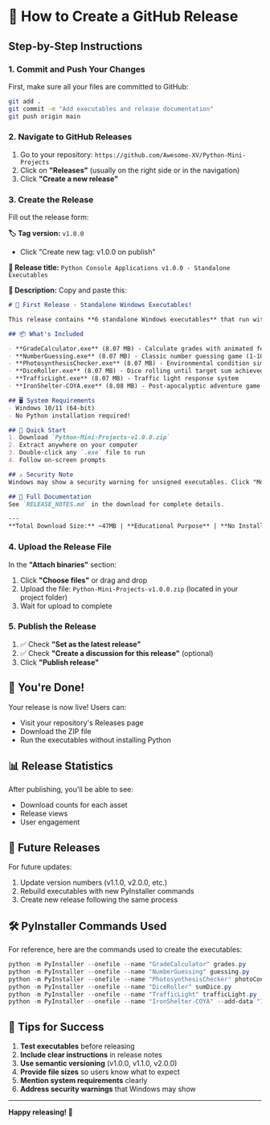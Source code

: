 # 🚀 How to Create a GitHub Release

## Step-by-Step Instructions

### 1. Commit and Push Your Changes
First, make sure all your files are committed to GitHub:

```bash
git add .
git commit -m "Add executables and release documentation"
git push origin main
```

### 2. Navigate to GitHub Releases
1. Go to your repository: `https://github.com/Awesome-XV/Python-Mini-Projects`
2. Click on **"Releases"** (usually on the right side or in the navigation)
3. Click **"Create a new release"**

### 3. Create the Release
Fill out the release form:

**🏷️ Tag version:** `v1.0.0`
- Click "Create new tag: v1.0.0 on publish"

**🎯 Release title:** `Python Console Applications v1.0.0 - Standalone Executables`

**📝 Description:** Copy and paste this:

```markdown
# 🎉 First Release - Standalone Windows Executables!

This release contains **6 standalone Windows executables** that run without requiring Python installation.

## 📦 What's Included

- **GradeCalculator.exe** (8.07 MB) - Calculate grades with animated feedback
- **NumberGuessing.exe** (8.07 MB) - Classic number guessing game (1-100)  
- **PhotosynthesisChecker.exe** (8.07 MB) - Environmental condition simulator
- **DiceRoller.exe** (8.07 MB) - Dice rolling until target sum achieved
- **TrafficLight.exe** (8.07 MB) - Traffic light response system
- **IronShelter-COYA.exe** (8.08 MB) - Post-apocalyptic adventure game

## 🖥️ System Requirements
- Windows 10/11 (64-bit)
- No Python installation required!

## 🚀 Quick Start
1. Download `Python-Mini-Projects-v1.0.0.zip`
2. Extract anywhere on your computer
3. Double-click any `.exe` file to run
4. Follow on-screen prompts

## ⚠️ Security Note
Windows may show a security warning for unsigned executables. Click "More info" → "Run anyway" to proceed.

## 📖 Full Documentation
See `RELEASE_NOTES.md` in the download for complete details.

---
**Total Download Size:** ~47MB | **Educational Purpose** | **No Installation Required**
```

### 4. Upload the Release File
In the **"Attach binaries"** section:
1. Click **"Choose files"** or drag and drop
2. Upload the file: `Python-Mini-Projects-v1.0.0.zip` (located in your project folder)
3. Wait for upload to complete

### 5. Publish the Release
1. ✅ Check **"Set as the latest release"**
2. ✅ Check **"Create a discussion for this release"** (optional)
3. Click **"Publish release"**

## 🎊 You're Done!

Your release is now live! Users can:
- Visit your repository's Releases page
- Download the ZIP file
- Run the executables without installing Python

## 📊 Release Statistics

After publishing, you'll be able to see:
- Download counts for each asset
- Release views
- User engagement

## 🔄 Future Releases

For future updates:
1. Update version numbers (v1.1.0, v2.0.0, etc.)
2. Rebuild executables with new PyInstaller commands
3. Create new release following the same process

## 🛠️ PyInstaller Commands Used

For reference, here are the commands used to create the executables:

```powershell
python -m PyInstaller --onefile --name "GradeCalculator" grades.py
python -m PyInstaller --onefile --name "NumberGuessing" guessing.py
python -m PyInstaller --onefile --name "PhotosynthesisChecker" photoCondition.py
python -m PyInstaller --onefile --name "DiceRoller" sumDice.py
python -m PyInstaller --onefile --name "TrafficLight" trafficLight.py
python -m PyInstaller --onefile --name "IronShelter-COYA" --add-data "Iron-shelter\plans.py;." Iron-shelter\COYA.py
```

## 📝 Tips for Success

1. **Test executables** before releasing
2. **Include clear instructions** in release notes
3. **Use semantic versioning** (v1.0.0, v1.1.0, v2.0.0)
4. **Provide file sizes** so users know what to expect
5. **Mention system requirements** clearly
6. **Address security warnings** that Windows may show

---

**Happy releasing! 🎉**
